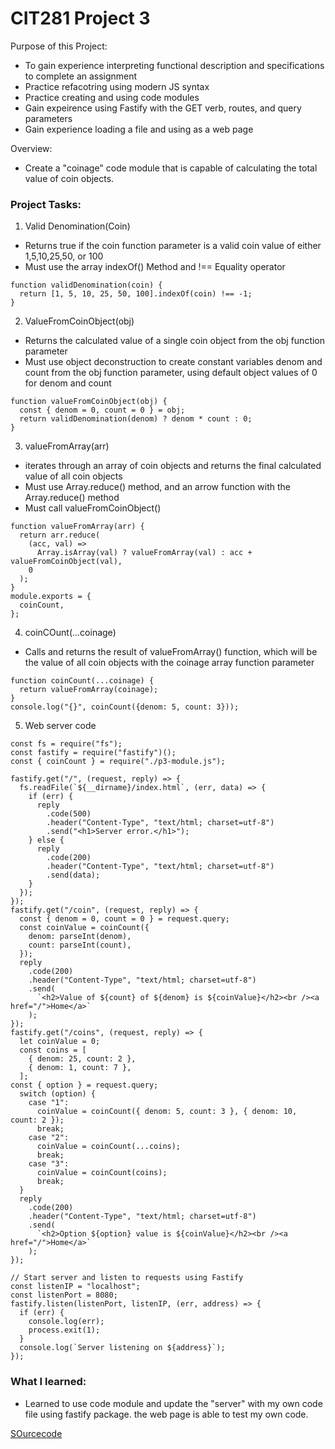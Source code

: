 # CIT281 Project 3

Purpose of this Project:
- To gain experience interpreting functional description and specifications to complete an assignment 
- Practice refacotring using modern JS syntax 
- Practice creating and using code modules 
- Gain expeirence using Fastify with the GET verb, routes, and query parameters
- Gain experience loading a file and using as a web page 

Overview:
- Create a "coinage" code module that is capable of calculating the total value of coin objects. 

### Project Tasks:

1. Valid Denomination(Coin)
- Returns true if the coin function parameter is a valid coin value of either 1,5,10,25,50, or 100
- Must use the array indexOf() Method and !== Equality operator 
```
function validDenomination(coin) {
  return [1, 5, 10, 25, 50, 100].indexOf(coin) !== -1;
}
```
2. ValueFromCoinObject(obj)
- Returns the calculated value of a single coin object from the obj function parameter
- Must use object deconstruction to create constant variables denom and count from the obj function parameter, using default object values of 0 for denom and count

```
function valueFromCoinObject(obj) {
  const { denom = 0, count = 0 } = obj;
  return validDenomination(denom) ? denom * count : 0;
}
```
3. valueFromArray(arr)
- iterates through an array of coin objects and returns the final calculated value of all coin objects
- Must use Array.reduce() method, and an arrow function with the Array.reduce() method
- Must call valueFromCoinObject()

```
function valueFromArray(arr) {
  return arr.reduce(
    (acc, val) =>
      Array.isArray(val) ? valueFromArray(val) : acc + valueFromCoinObject(val),
    0
  );
}
module.exports = {
  coinCount,
};

```
4. coinCOunt(...coinage)
- Calls and returns the result of valueFromArray() function, which will be the value of all coin objects with the coinage array function parameter
```
function coinCount(...coinage) {
  return valueFromArray(coinage);
}
console.log("{}", coinCount({denom: 5, count: 3}));
```

5. Web server code
```
const fs = require("fs");
const fastify = require("fastify")();
const { coinCount } = require("./p3-module.js");

fastify.get("/", (request, reply) => {
  fs.readFile(`${__dirname}/index.html`, (err, data) => {
    if (err) {
      reply
        .code(500)
        .header("Content-Type", "text/html; charset=utf-8")
        .send("<h1>Server error.</h1>");
    } else {
      reply
        .code(200)
        .header("Content-Type", "text/html; charset=utf-8")
        .send(data);
    }
  });
});
fastify.get("/coin", (request, reply) => {
  const { denom = 0, count = 0 } = request.query;
  const coinValue = coinCount({
    denom: parseInt(denom),
    count: parseInt(count),
  });
  reply
    .code(200)
    .header("Content-Type", "text/html; charset=utf-8")
    .send(
      `<h2>Value of ${count} of ${denom} is ${coinValue}</h2><br /><a href="/">Home</a>`
    );
});
fastify.get("/coins", (request, reply) => {
  let coinValue = 0;
  const coins = [
    { denom: 25, count: 2 },
    { denom: 1, count: 7 },
  ];
const { option } = request.query;
  switch (option) {
    case "1":
      coinValue = coinCount({ denom: 5, count: 3 }, { denom: 10, count: 2 });
      break;
    case "2":
      coinValue = coinCount(...coins);
      break;
    case "3":
      coinValue = coinCount(coins);
      break;
  }
  reply
    .code(200)
    .header("Content-Type", "text/html; charset=utf-8")
    .send(
      `<h2>Option ${option} value is ${coinValue}</h2><br /><a href="/">Home</a>`
    );
});

// Start server and listen to requests using Fastify
const listenIP = "localhost";
const listenPort = 8080;
fastify.listen(listenPort, listenIP, (err, address) => {
  if (err) {
    console.log(err);
    process.exit(1);
  }
  console.log(`Server listening on ${address}`);
});
```

### What I learned:
- Learned to use code module and update the "server" with my own code file using fastify package. the web page is able to test my own code. 

[SOurcecode](https://ruichen11.github.io/Ruichen11.CIT-Minor/)
